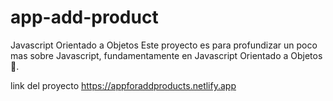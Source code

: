 # app-add-product
 Javascript Orientado a Objetos
Este proyecto es para profundizar un poco mas sobre Javascript, fundamentamente en Javascript Orientado a Objetos 🧉.

link del proyecto https://appforaddproducts.netlify.app 
